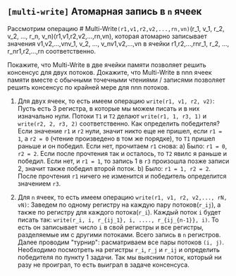 ## `[multi-write]` Атомарная запись в `n` ячеек

Рассмотрим операцию # Multi-Write`(r1,v1,r2,v2,...,rn,vn)`(r_1, v_1, r_2, v_2, ..., r_n, v_n)(r1​,v1​,r2​,v2​,...,rn​,vn​), которая атомарно записывает значения v1,v2,...,vnv_1, v_2, ..., v_nv1​,v2​,...,vn​ в ячейки r1,r2,...,rnr_1, r_2, ..., r_nr1​,r2​,...,rn​ соответственно. 


Покажите, что Multi-Write в две ячейки памяти позволяет решить консенсус для двух потоков.
Докажите, что Multi-Write в nnn ячеек памяти вместе с обычными точечными чтениями / записями позволяет решить консенсус по крайней мере для nnn потоков.
1) Для двух ячеек, то есть имеем операцию `write(r1, v1, r2, v2)`:
Пусть есть 3 регистра, в которые мы можем писать и в них изначально нули. Потоки `T1` и `T2` делают `write(r1, 1, r3, 1)` и `write(r2, 2, r3, 2)` соответственно. Как определить победителя? Если значение `r1` и `r2` нули, значит никто еще не пришел, если `r1 = 1`, а `r2 = 0` (чтение произведено в том же порядке), то `T1` пришел раньше и он победил. Если нет, прочитаем `r1` снова:
a) Было: `r1 = 0`, `r2 = 2`.
Если после прочтения так и осталось, то `T2` явилс я раньше и победил.
Если нет, и `r1 = 1`, то запись 1 в `r3` произошла позже записи 2, значит также победил второй поток.
b) Было: `r1 = 1, r2 = 2`.
После прочтения `r1` ничего не изменится и победитель определится значением `r3`.

2) Для `n` ячеек, то есть имеем операцию `write(r1, v1, r2, v2,..., rN, vN)`:
Заведем по одному регистру на каждую пару потоков(`r_ij`), а также по регистру для каждого потока(`r_i`). Каждый поток `i` будет писать так: `write(r_i, i, r_{ij_1}, i, ...., r_{ij_{n-1}}, i)`.
То есть он записывает число `i` в свой регистры и все регистры, разделяемые им с другими потоками. Всего запись в `n` регистров.
Далее проводим "турнир": раcматриваем все пары потоков `(i, j)`.
Необходимо посмотреть на регистры `r_i`, `r_j` и `r_ij` и определить победителя по пункту 1 задачи. Так мы выясним поток, который ни разу не проиграл, то есть выиграл в задаче консенсуса.
